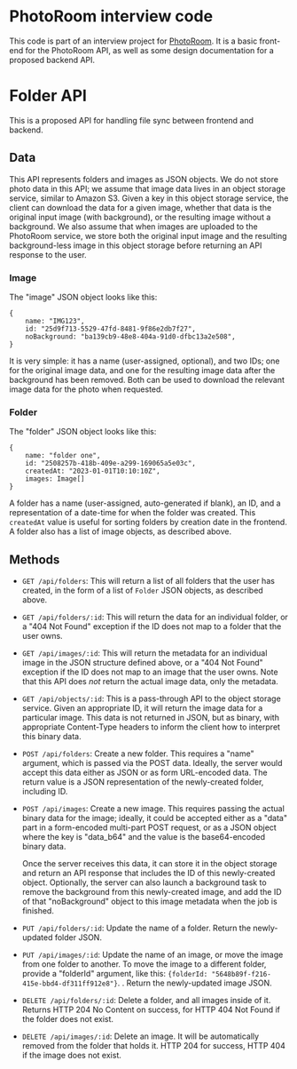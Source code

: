 # PhotoRoom interview code

This code is part of an interview project for [PhotoRoom](https://www.photoroom.com). It is a basic front-end for the PhotoRoom API, as well as some design documentation for a proposed backend API.

# Folder API

This is a proposed API for handling file sync between frontend and backend.

## Data

This API represents folders and images as JSON objects. We do not store
photo data in this API; we assume that image data lives in an object
storage service, similar to Amazon S3. Given a key in this object storage
service, the client can download the data for a given image, whether that
data is the original input image (with background), or the resulting image
without a background. We also assume that when images are uploaded
to the PhotoRoom service, we store both the original input image and the
resulting background-less image in this object storage before returning
an API response to the user.


### Image
The "image" JSON object looks like this:

```
{
    name: "IMG123",
    id: "25d9f713-5529-47fd-8481-9f86e2db7f27",
    noBackground: "ba139cb9-48e8-404a-91d0-dfbc13a2e508",
}
```

It is very simple: it has a name (user-assigned, optional), and two
IDs; one for the original image data, and one for the resulting image data
after the background has been removed. Both can be used to download the
relevant image data for the photo when requested.

### Folder
The "folder" JSON object looks like this:

```
{
    name: "folder one",
    id: "2508257b-418b-409e-a299-169065a5e03c",
    createdAt: "2023-01-01T10:10:10Z",
    images: Image[]
}
```

A folder has a name (user-assigned, auto-generated if blank), an ID,
and a representation of a date-time for when the folder was created.
This `createdAt` value is useful for sorting folders by creation date
in the frontend. A folder also has a list of image objects, as described
above.

## Methods

- `GET /api/folders`: This will return a list of all folders that the user
  has created, in the form of a list of `Folder` JSON objects, as described
  above.

- `GET /api/folders/:id`: This will return the data for an individual folder,
  or a "404 Not Found" exception if the ID does not map to a folder that
  the user owns.

- `GET /api/images/:id`: This will return the metadata for an individual image
  in the JSON structure defined above, or a "404 Not Found" exception if the
  ID does not map to an image that the user owns. Note that this API does
  *not* return the actual image data, only the metadata.

- `GET /api/objects/:id`: This is a pass-through API to the object storage
  service. Given an appropriate ID, it will return the image data for a particular
  image. This data is not returned in JSON, but as binary, with appropriate
  Content-Type headers to inform the client how to interpret this binary data.

- `POST /api/folders`: Create a new folder. This requires a "name" argument,
  which is passed via the POST data. Ideally, the server would accept this data
  either as JSON or as form URL-encoded data. The return value is a JSON representation
  of the newly-created folder, including ID.

- `POST /api/images`: Create a new image. This requires passing the actual binary
  data for the image; ideally, it could be accepted either as a "data" part in
  a form-encoded multi-part POST request, or as a JSON object where the key is
  "data_b64" and the value is the base64-encoded binary data.

  Once the server receives this data, it can store it in the object storage
  and return an API response that includes the ID of this newly-created object.
  Optionally, the server can also launch a background task to remove the background
  from this newly-created image, and add the ID of that "noBackground" object
  to this image metadata when the job is finished.

- `PUT /api/folders/:id`: Update the name of a folder. Return the newly-updated
  folder JSON.

- `PUT /api/images/:id`: Update the name of an image, or move the image from one
  folder to another. To move the image to a different folder, provide a "folderId"
  argument, like this: `{folderId: "5648b89f-f216-415e-bbd4-df311ff912e8"}`.
. Return the newly-updated image JSON.

- `DELETE /api/folders/:id`: Delete a folder, and all images inside of it. Returns
  HTTP 204 No Content on success, for HTTP 404 Not Found if the folder does not exist.

- `DELETE /api/images/:id`: Delete an image. It will be automatically removed from
  the folder that holds it. HTTP 204 for success, HTTP 404 if the image does not exist.
